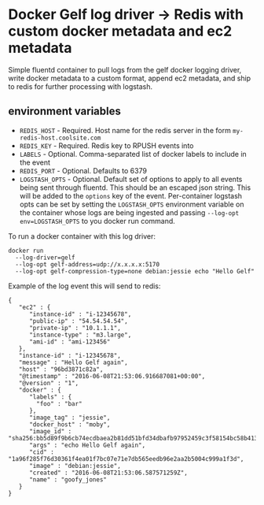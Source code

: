 # Docker Gelf log driver -> Redis with custom docker metadata and ec2 metadata

Simple fluentd container to pull logs from the gelf docker logging driver, write
docker metadata to a custom format, append ec2 metadata, and ship to redis for
further processing with logstash.

## environment variables
* `REDIS_HOST` - Required. Host name for the redis server in the form `my-redis-host.coolsite.com`
* `REDIS_KEY` - Required. Redis key to RPUSH events into
* `LABELS` - Optional. Comma-separated list of docker labels to include in the event
* `REDIS_PORT` - Optional. Defaults to 6379
* `LOGSTASH_OPTS` - Optional. Default set of options to apply to all events being sent through
  fluentd.  This should be an escaped json string.  This will be added to the `options` key of the event.   Per-container
  logstash opts can be set by setting the `LOGSTASH_OPTS` environment variable
  on the container whose logs are being ingested and passing `--log-opt env=LOGSTASH_OPTS`
  to you docker run command.


To run a docker container with this log driver:
```
docker run
  --log-driver=gelf
  --log-opt gelf-address=udp://x.x.x.x:5170
  --log-opt gelf-compression-type=none debian:jessie echo "Hello Gelf"
```

Example of the log event this will send to redis:
```
{
   "ec2" : {
      "instance-id" : "i-12345678",
      "public-ip" : "54.54.54.54",
      "private-ip" : "10.1.1.1",
      "instance-type" : "m3.large",
      "ami-id" : "ami-123456"
   },
   "instance-id" : "i-12345678",
   "message" : "Hello Gelf again",
   "host" : "96bd3871c82a",
   "@timestamp" : "2016-06-08T21:53:06.916687081+00:00",
   "@version" : "1",
   "docker" : {
      "labels" : {
        "foo" : "bar"
      },
      "image_tag" : "jessie",
      "docker_host" : "moby",
      "image_id" : "sha256:bb5d89f9b6cb74ecdbaea2b81dd51bfd34dbafb97952459c3f58154bc58b4131",
      "args" : "echo Hello Gelf again",
      "cid" : "1a96f285f76d30361f4ea01f7bc07e71e7db565eedb96e2aa2b5004c999a1f3d",
      "image" : "debian:jessie",
      "created" : "2016-06-08T21:53:06.587571259Z",
      "name" : "goofy_jones"
   }
}
```
